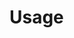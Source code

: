 
# Usage

<!-- This page is optional. If you add it, add it to `_sidebar.md` so users can find it. -->
